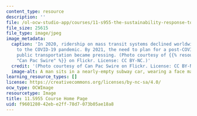 ```yaml
---
content_type: resource
description: ''
file: /ol-ocw-studio-app/courses/11-s955-the-sustainability-response-to-covid-19-january-iap-2021/f960128042ebe2ff78d7073b05ae18a8_11-s955iap21.jpg
file_size: 25615
file_type: image/jpeg
image_metadata:
  caption: 'In 2020, ridership on mass transit systems declined worldwide in reaction
    to the COVID-19 pandemic. By 2021, the need to plan for a post-COVID future in
    public transportation became pressing. (Photo courtesy of {{% resource_link "afa7e32c-dcab-4a56-8554-acc508616100"
    "Can Pac Swire" %}} on Flickr. License: CC BY-NC.)'
  credit: '(Photo courtesy of Can Pac Swire on Flickr. License: CC BY-NC.)'
  image-alt: A man sits in a nearly-empty subway car, wearing a face mask.
learning_resource_types: []
license: https://creativecommons.org/licenses/by-nc-sa/4.0/
ocw_type: OCWImage
resourcetype: Image
title: 11.S955 Course Home Page
uid: f9601280-42eb-e2ff-78d7-073b05ae18a8
---
```

